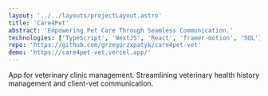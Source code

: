 ```yaml
---
layout: '../../layouts/projectLayout.astro'
title: 'Care4Pet'
abstract: 'Empowering Pet Care Through Seamless Communication.'
technologies: ['TypeScript', 'NextJS', 'React', 'framer-motion', 'SQL']
repo: 'https://github.com/grzegorzxpatyk/care4pet-vet'
demo: 'https://care4pet-vet.vercel.app/'
---
```

App for veterinary clinic management. Streamlining veterinary health history management and client-vet communication.